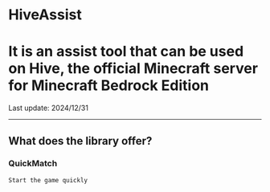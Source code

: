 # HiveAssist
# It is an assist tool that can be used on Hive, the official Minecraft server for Minecraft Bedrock Edition

Last update: 2024/12/31

---

## What does the library offer?

### QuickMatch
    Start the game quickly


